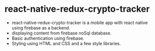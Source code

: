 # react-native-redux-crypto-tracker
- react-native-redux-crypto-tracker is a mobile app with react native using firebase as a backend.
- displaying content from firebase noSql database.
- Basic authentication using firebase.
- Styling using HTML and CSS and a few style libraries.
